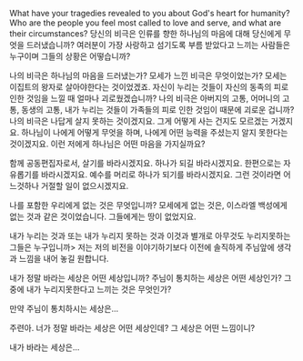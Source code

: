 What have your tragedies revealed to you about God's heart for humanity? Who are the people you feel most called to love and serve, and what are their circumstances? 
당신의 비극은 인류를 향한 하나님의 마음에 대해 당신에게 무엇을 드러냈습니까? 여러분이 가장 사랑하고 섬기도록 부름 받았다고 느끼는 사람들은 누구이며 그들의 상황은 어떻습니까?

나의 비극은 하나님의 마음을 드러냈는가?
모세가 느낀 비극은 무엇이었는가? 모세는 이집트의 왕자로 살아야한다는 것이었겠죠. 자신이 누리는 것들이 자신의 동족의 피로 인한 것임을 느낄 때 얼마나 괴로웠겠습니까?
나의 비극은 아버지의 고통, 어머니의 고통, 동생의 고통, 내가 누리는 것들이 가족들의 피로 인한 것임이 때문에 괴로운 겁니까? 
나의 비극은 나답게 살지 못하는 것이겠지요. 그게 어떻게 사는 건지도 모르겠는 거겠지요.
하나님이 나에게 어떻게 무엇을 하며, 나에게 어떤 능력을 주셨는지 알지 못한다는 것이겠지요. 이런 저에게 하나님은 어떤 마음을 가지실까요?

함께 공동편집자로서, 살기를 바라시겠지요. 하나가 되길 바라시겠지요. 한편으로는 자유롭기를 바라시겠지요. 예수를 머리로 하나가 되기를 바라시겠지요. 그런 것이라면 어느것하나 거절할 일이 없으시겠지요.

나를 포함한 우리에게 없는 것은 무엇입니까?
모세에게 없는 것은, 이스라엘 백성에게 없는 것과 같은 것이었습니다.
그들에게는 땅이 없었지요.

내가 누리는 것과 또는 내가 누리지 못하는 것과 이것과 별개로 아무것도 누리지못하는 그들은 누구입니까>
저는 저의 비전을 이야기하기보다 이전에 솔직하게 주님앞에 생각과 느낌을 내어 놓길 원합니다.

내가 정말 바라는 세상은 어떤 세상입니까?
주님이 통치하는 세상은 어떤 세상인가? 그 중에 내가 누리지못한다고 느끼는 것은 무엇인가?

만약 주님이 통치하시는 세상은...

주련아. 너가 정말 바라는 세상은 어떤 세상인데?
그 세상은 어떤 느낌이니?

내가 바라는 세상은...


